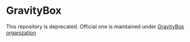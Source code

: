 GravityBox
==========

This repository is deprecated.
Official one is maintained under [GravityBox organization](https://github.com/GravityBox/GravityBox)
